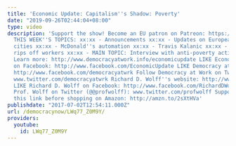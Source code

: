 ```yaml
---
title: 'Economic Update: Capitalism''s Shadow: Poverty'
date: "2019-09-26T02:44:04+08:00"
type: video
description: 'Support the show! Become an EU patron on Patreon: https://www.patreon.com/economicupdate
  THIS WEEK''S TOPICS: xx:xx - Announcements xx:xx - Updates on European sanctuary
  cities xx:xx - McDonald''s automation xx:xx - Travis Kalanic xx:xx - Ritzy restaurant
  rips off workers xx:xx - MAIN TOPIC: Interview with anti-poverty activist Rob Robinson.
  Learn more: http://www.democracyatwork.info/economicupdate LIKE Economic Update
  on Facebook: http://www.facebook.com/EconomicUpdate LIKE Democracy at Work on Facebook:
  http://www.facebook.com/democracyatwrk Follow Democracy at Work on Twitter (@democracyatwrk):
  www.twitter.com/democracyatwrk Richard D. Wolff''s website: http://www.rdwolff.com
  LIKE Richard D. Wolff on Facebook: http://www.facebook.com/RichardDWolff Follow
  Prof. Wolff on Twitter (@@profwolff): www.twitter.com/profwolff Support d@w by clicking
  this link before shopping on Amazon: http://amzn.to/2sXtHVa'
publishdate: "2017-07-02T12:54:11.000Z"
url: /democracynow/LWq77_Z0M9Y/
providers:
  youtube:
    id: LWq77_Z0M9Y
---
```

